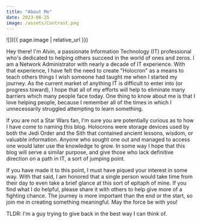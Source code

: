 ```yaml
---
title: "About Me"
date: 2023-06-25
image: /assets/Contrast.png
---
```


![]({{ page.image | relative_url }})

Hey there! I'm Alvin, a passionate Information Technology (IT) professional who's dedicated to helping others succeed in the world of ones and zeros. I am a Network Administrator with nearly a decade of IT experience. With that experience, I have felt the need to create "Holocron" as a means to teach others things I wish someone had taught me when I started my journey. As the current market of anything IT is difficult to enter into (or progress toward), I hope that all of my efforts will help to eliminate many barriers which many people face today. One thing to know about me is that I love helping people, because I remember all of the times in which I unnecessarily struggled attempting to learn something.

If you are not a Star Wars fan, I'm sure you are potentially curious as to how I have come to naming this blog. Holocrons were storage devices used by both the Jedi Order and the Sith that contained ancient lessons, wisdom, or valuable information. Anyone who sought one out and managed to access one would later use the knowledge to grow. In some way I hope that this blog will serve a similar purpose, and give those who lack definitive direction on a path in IT, a sort of jumping point.

If you have made it to this point, I must have piqued your interest in some way. With that said, I am honored that a single person would take time from their day to even take a brief glance at this sort of epitaph of mine. If you find what I do helpful, please share it with others to help give more of a fighting chance. The journey is more important than the end or the start, so join me in creating something meaningful. May the force be with you!

TLDR: I'm a guy trying to give back in the best way I can think of.

